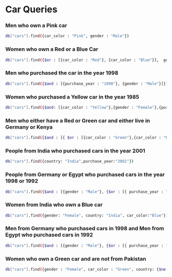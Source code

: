 # Car Queries

### Men who own a Pink car

```bash
db["cars"].find({car_color : "Pink", gender : "Male"})
```

### Women who own a Red or a Blue Car

```bash
db["cars"].find({$or : [{car_color : "Red"}, {car_color : "Blue"}],  gender : "Female"})
```

### Men who purchased the car in the year 1998

```bash
db["cars"].find({$and : [{purchase_year : "1998"}, {gender : "Male"}]})
```

### Women who purchased a Yellow car in the year 1985

```bash
db["cars"].find({$and: [{car_color : "Yellow"},{gender : "Female"},{purchase_year : "1985"}]})
```

### Men who either have a Red or Green car and either live in Germany or Kenya

```bash
db["cars"].find({$and : [{ $or : [{car_color : "Green"},{car_color : "Red"}] },{ $or : [{country : "Germany"},{country : "Kenya"}] },{gender : "Male"}]})
```
 

### People from India who purchased cars in the year 2001

```bash
db["cars"].find({country: "India",purchase_year:"2001"})
```

### People from Germany or Egypt who purchased cars in the year 1998 or 1992

```bash
db["cars"].find({$and : [{gender : "Male"}, {$or : [{ purchase_year : "1992"},{ purchase_year : "1998"}]},{$or : [{ country : "Egypt"},{ country : "Germany"}]} ]})
```

### Women from India who own a Blue car

```bash
db["cars"].find({gender: "Female", country: "India", car_color:"Blue"})
```

### Men from Germany who purchased cars in 1998 and Men from Egypt who purchased cars in 1992

```bash
db["cars"].find({$and : [{gender : "Male"}, {$or : [{ purchase_year : "1992", country : "Egypt"},{ purchase_year : "1998", country : "Germany"}]}]})
```

### Women who own a Green car and are not from Pakistan

```bash
db["cars"].find({gender : "Female", car_color : "Green", country: {$ne: ["Pakistan"]}})
```